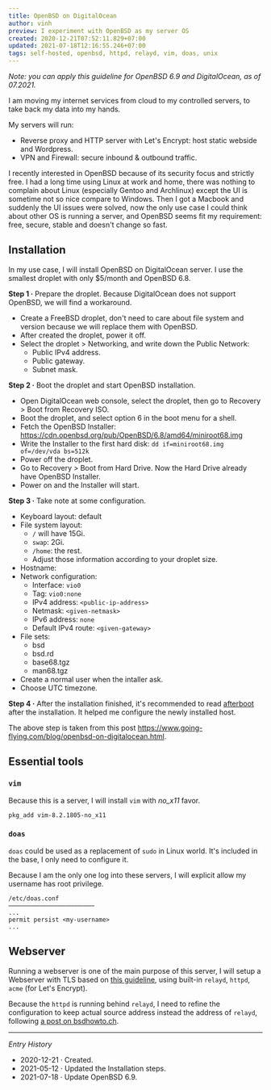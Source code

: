 ```yaml
---
title: OpenBSD on DigitalOcean
author: vinh
preview: I experiment with OpenBSD as my server OS
created: 2020-12-21T07:52:11.829+07:00
updated: 2021-07-18T12:16:55.246+07:00
tags: self-hosted, openbsd, httpd, relayd, vim, doas, unix
---
```


*Note: you can apply this guideline for OpenBSD 6.9 and DigitalOcean, as of 07.2021.*

I am moving my internet services from cloud to my controlled servers, to take back my data into my hands.

My servers will run:

* Reverse proxy and HTTP server with Let's Encrypt: host static webside and Wordpress.
* VPN and Firewall: secure inbound & outbound traffic.

I recently interested in OpenBSD because of its security focus and strictly free. I had a long time using Linux at work and home, there was nothing to complain about Linux (especially Gentoo and Archlinux) except the UI is sometime not so nice compare to Windows. Then I got a Macbook and suddenly the UI issues were solved, now the only use case I could think about other OS is running a server, and OpenBSD seems fit my requirement: free, secure, stable and doesn't change so fast.

## Installation

In my use case, I will install OpenBSD on DigitalOcean server. I use the smallest droplet with only $5/month and OpenBSD 6.8.

**Step 1 ·** Prepare the droplet. Because DigitalOcean does not support OpenBSD, we will find a workaround.

* Create a FreeBSD droplet, don't need to care about file system and version because we will replace them with OpenBSD.
* After created the droplet, power it off.
* Select the droplet > Networking, and write down the Public Network:
  - Public IPv4 address.
  - Public gateway.
  - Subnet mask.

**Step 2 ·** Boot the droplet and start OpenBSD installation.

* Open DigitalOcean web console, select the droplet, then go to Recovery > Boot from Recovery ISO.
* Boot the droplet, and select option 6 in the boot menu for a shell.
* Fetch the OpenBSD Installer: <https://cdn.openbsd.org/pub/OpenBSD/6.8/amd64/miniroot68.img>
* Write the Installer to the first hard disk: `dd if=miniroot68.img of=/dev/vda bs=512k`
* Power off the droplet.
* Go to Recovery > Boot from Hard Drive. Now the Hard Drive already have OpenBSD Installer.
* Power on and the Installer will start.

**Step 3 ·** Take note at some configuration.

* Keyboard layout: default
* File system layout:
  - `/` will have 15Gi.
  - `swap`: 2Gi.
  - `/home`: the rest.
  - Adjust those information according to your droplet size.
* Hostname: <hostname>
* Network configuration:
  - Interface: `vio0`
  - Tag: `vio0:none`
  - IPv4 address: `<public-ip-address>`
  - Netmask: `<given-netmask>`
  - IPv6 address: `none`
  - Default IPv4 route: `<given-gateway>`
* File sets:
  - bsd
  - bsd.rd
  - base68.tgz
  - man68.tgz
* Create a normal user when the intaller ask.
* Choose UTC timezone.

**Step 4 ·** After the installation finished, it's recommended to read [afterboot](https://man.openbsd.org/afterboot) after the installation. It helped me configure the newly installed host.

The above step is taken from this post <https://www.going-flying.com/blog/openbsd-on-digitalocean.html>.

## Essential tools

### `vim`

Because this is a server, I will install `vim` with *no_x11* favor.

```
pkg_add vim-8.2.1805-no_x11
```

### `doas`

`doas` could be used as a replacement of `sudo` in Linux world. It's included in the base, I only need to configure it.

Because I am the only one log into these servers, I will explicit allow my username has root privilege.

```
/etc/doas.conf
                              
...
permit persist <my-username>
...
```

## Webserver

Running a webserver is one of the main purpose of this server, I will setup a Webserver with TLS based on [this guideline](https://www.alexander-pluhar.de/openbsd-webserver.html), using built-in `relayd`, `httpd`, `acme` (for Let's Encrypt).

Because the `httpd` is running behind `relayd`, I need to refine the configuration to keep actual source address instead the address of `relayd`, following [a post on bsdhowto.ch](https://www.bsdhowto.ch/forwarded.html).

---
*Entry History*

* 2020-12-21 · Created.
* 2021-05-12 · Updated the Installation steps.
* 2021-07-18 · Update OpenBSD 6.9.

